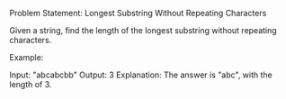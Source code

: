 Problem Statement: Longest Substring Without Repeating Characters

Given a string, find the length of the longest substring without repeating characters.

Example:

Input: "abcabcbb"
Output: 3
Explanation: The answer is "abc", with the length of 3.